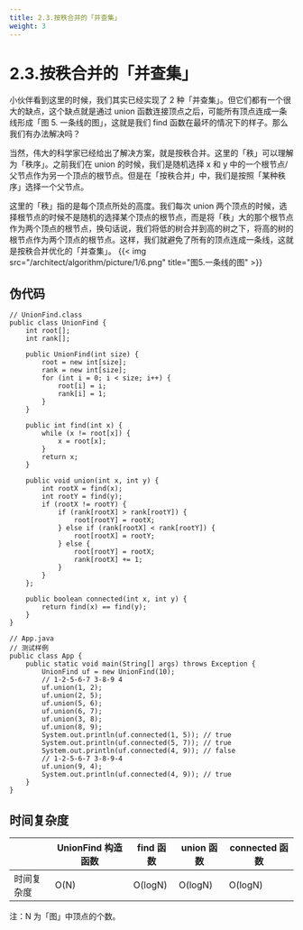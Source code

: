 ```yaml
---
title: 2.3.按秩合并的「并查集」
weight: 3
---
```

# 2.3.按秩合并的「并查集」
小伙伴看到这里的时候，我们其实已经实现了 2 种「并查集」。但它们都有一个很大的缺点，这个缺点就是通过 union 函数连接顶点之后，可能所有顶点连成一条线形成「图 5. 一条线的图」，这就是我们 find 函数在最坏的情况下的样子。那么我们有办法解决吗？

当然，伟大的科学家已经给出了解决方案，就是按秩合并。这里的「秩」可以理解为「秩序」。之前我们在 union 的时候，我们是随机选择 x 和 y 中的一个根节点/父节点作为另一个顶点的根节点。但是在「按秩合并」中，我们是按照「某种秩序」选择一个父节点。

这里的「秩」指的是每个顶点所处的高度。我们每次 union 两个顶点的时候，选择根节点的时候不是随机的选择某个顶点的根节点，而是将「秩」大的那个根节点作为两个顶点的根节点，换句话说，我们将低的树合并到高的树之下，将高的树的根节点作为两个顶点的根节点。这样，我们就避免了所有的顶点连成一条线，这就是按秩合并优化的「并查集」。
{{< img src="/architect/algorithm/picture/1/6.png" title="图5.一条线的图" >}}
## 伪代码
```$xslt
// UnionFind.class
public class UnionFind {
    int root[];
    int rank[];

    public UnionFind(int size) {
        root = new int[size];
        rank = new int[size];
        for (int i = 0; i < size; i++) {
            root[i] = i;
            rank[i] = 1; 
        }
    }

    public int find(int x) {
        while (x != root[x]) {
            x = root[x];
        }
        return x;
    }

    public void union(int x, int y) {
        int rootX = find(x);
        int rootY = find(y);
        if (rootX != rootY) {
            if (rank[rootX] > rank[rootY]) {
                root[rootY] = rootX;
            } else if (rank[rootX] < rank[rootY]) {
                root[rootX] = rootY;
            } else {
                root[rootY] = rootX;
                rank[rootX] += 1;
            }
        }
    };

    public boolean connected(int x, int y) {
        return find(x) == find(y);
    }
}

// App.java
// 测试样例
public class App {
    public static void main(String[] args) throws Exception {
        UnionFind uf = new UnionFind(10);
        // 1-2-5-6-7 3-8-9 4
        uf.union(1, 2);
        uf.union(2, 5);
        uf.union(5, 6);
        uf.union(6, 7);
        uf.union(3, 8);
        uf.union(8, 9);
        System.out.println(uf.connected(1, 5)); // true
        System.out.println(uf.connected(5, 7)); // true
        System.out.println(uf.connected(4, 9)); // false
        // 1-2-5-6-7 3-8-9-4
        uf.union(9, 4);
        System.out.println(uf.connected(4, 9)); // true
    }
}
```

## 时间复杂度
|     | UnionFind 构造函数  | find 函数 | union 函数 | connected 函数 |
|  ----  | ----  | ----  | ----  | ----  | 
| 时间复杂度	  | O(N) |O(logN)	 | O(logN) |O(logN)	|

注：N 为「图」中顶点的个数。